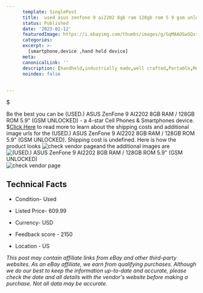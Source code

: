 ```yaml
---
      template: SinglePost
      title:  used asus zenfone 9 ai2202 8gb ram 128gb rom 5 9 gsm unlocked 
      status: Published
      date: '2023-02-12'
      featuredImage: https://i.ebayimg.com/thumbs/images/g/GqMAAOSwSQxi6OKb/s-l225.jpg
      categories: 
      excerpt: >-
        [smartphone,device ,hand held device]
      meta:
      canonicalLink: ''
      description: [handheld,industrially made,well crafted,Portable,Mobile,Compact,Convenient,Lightweight,Maneuverable,Man-portable,Miniature,Carriable,Hand-held,Light,Holdable,Transportable,Mobile device,Pocket-sized,On-the-go,Wireless,Cordless,Compact size,Convenient size, smartphone,device ,hand held device]
      noindex: false
      
        
---
```

$

Be the best you can be (USED.) ASUS ZenFone 9 AI2202 8GB RAM / 128GB ROM 5.9" (GSM UNLOCKED) - a 4-star Cell Phones & Smartphones device.
$[Click Here](https://www.ebay.com/itm/255677932508?hash=item3b8797a3dc%3Ag%3AGqMAAOSwSQxi6OKb&mkevt=1&mkcid=1&mkrid=711-53200-19255-0&campid=%253CePNCampaignId%253E&customid=%253CreferenceId%253E&toolid=10049) to read more to learn about the shipping costs and additional image urls for the (USED.) ASUS ZenFone 9 AI2202 8GB RAM / 128GB ROM 5.9" (GSM UNLOCKED). Shipping cost is undefined. Here is how the product looks ![check vendor page](https://i.ebayimg.com/thumbs/images/g/GqMAAOSwSQxi6OKb/s-l225.jpg)and the additional images are![(USED.) ASUS ZenFone 9 AI2202 8GB RAM / 128GB ROM 5.9" (GSM UNLOCKED)](https://i.ebayimg.com/images/g/GqMAAOSwSQxi6OKb/s-l960.jpg)![check vendor page](https://origin-galleryplus.ebayimg.com/ws/web/255677932508_2_0_1/225x225.jpg,https://origin-galleryplus.ebayimg.com/ws/web/255677932508_3_0_1/225x225.jpg,https://origin-galleryplus.ebayimg.com/ws/web/255677932508_4_0_1/225x225.jpg,https://origin-galleryplus.ebayimg.com/ws/web/255677932508_5_0_1/225x225.jpg)



 ## Technical Facts 



     
      

 - Condition- Used 


      

 - Listed Price- 609.99 


      

 - Currency- USD 


      

 - Feedback score - 2150 


      

 - Location - US 


      
      

 *_This post may contain affiliate links from eBay and other third-party websites. As an eBay affiliate, we earn from qualifying purchases. Although we do our best to keep the information up-to-date and accurate, please check the date and all details with the vendor's website before making a purchase. Not all data may be accurate._*






